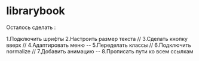 # librarybook

Осталось сделать :

1.Подключить шрифты
2.Настроить размер текста
// 3.Сделать кнопку вверх
// 4.Адаптировать меню
-- 5.Переделать классы
// 6.Подключить normalize
// 7.Добавить анимацию
-- 8.Прописать пути ко всем ссылкам
